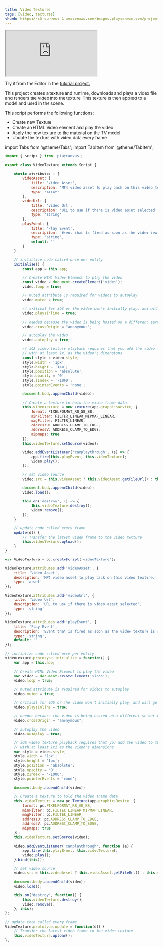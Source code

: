 ```yaml
---
title: Video Textures
tags: [video, textures]
thumb: https://s3-eu-west-1.amazonaws.com/images.playcanvas.com/projects/12/405850/WEKRBI-image-75.jpg
---
```


<div className="iframe-container">
    <iframe src="https://playcanv.as/p/6wt5T87E/" title="Video Textures" allow="camera; microphone; xr-spatial-tracking; fullscreen" allowfullscreen></iframe>
</div>

Try it from the Editor in the [tutorial project.][1]

This project creates a texture and runtime, downloads and plays a video file and renders the video into the texture. This texture is then applied to a model and used in the scene.

This script performs the following functions:

* Create new Texture
* Create an HTML Video element and play the video
* Apply the new texture to the material on the TV model
* Update the texture with video data every frame

import Tabs from '@theme/Tabs';
import TabItem from '@theme/TabItem';

<Tabs defaultValue="classic" groupId='script-code'>
<TabItem  value="esm" label="ESM (Recommended)">

```javascript
import { Script } from 'playcanvas';

export class VideoTexture extends Script {

    static attributes = {
        videoAsset: {
            title: 'Video Asset',
            description: 'MP4 video asset to play back on this video texture.',
            type: 'asset'
        },
        videoUrl: {
            title: 'Video Url',
            description: 'URL to use if there is video asset selected',
            type: 'string'
        },
        playEvent: {
            title: 'Play Event',
            description: 'Event that is fired as soon as the video texture is ready to play.',
            type: 'string',
            default: ''
        }
    }

    // initialize code called once per entity
    initialize() {
        const app = this.app;

        // Create HTML Video Element to play the video
        const video = document.createElement('video');
        video.loop = true;

        // muted attribute is required for videos to autoplay
        video.muted = true;

        // critical for iOS or the video won't initially play, and will go fullscreen when playing
        video.playsInline = true;

        // needed because the video is being hosted on a different server url
        video.crossOrigin = "anonymous";

        // autoplay the video
        video.autoplay = true;

        // iOS video texture playback requires that you add the video to the DOMParser
        // with at least 1x1 as the video's dimensions
        const style = video.style;
        style.width = '1px';
        style.height = '1px';
        style.position = 'absolute';
        style.opacity = '0';
        style.zIndex = '-1000';
        style.pointerEvents = 'none';

        document.body.appendChild(video);

        // Create a texture to hold the video frame data
        this.videoTexture = new Texture(app.graphicsDevice, {
            format: PIXELFORMAT_R8_G8_B8,
            minFilter: FILTER_LINEAR_MIPMAP_LINEAR,
            magFilter: FILTER_LINEAR,
            addressU: ADDRESS_CLAMP_TO_EDGE,
            addressV: ADDRESS_CLAMP_TO_EDGE,
            mipmaps: true
        });
        this.videoTexture.setSource(video);

        video.addEventListener('canplaythrough', (e) => {
            app.fire(this.playEvent, this.videoTexture);
            video.play();
        });

        // set video source
        video.src = this.videoAsset ? this.videoAsset.getFileUrl() : this.videoUrl;

        document.body.appendChild(video);
        video.load();

        this.on('destroy', () => {
            this.videoTexture.destroy();
            video.remove();
        });
    }

    // update code called every frame
    update(dt) {
        // Transfer the latest video frame to the video texture
        this.videoTexture.upload();
    }
}
```

</TabItem>
<TabItem value="classic" label="Classic">

```javascript
var VideoTexture = pc.createScript('videoTexture');

VideoTexture.attributes.add('videoAsset', {
    title: 'Video Asset',
    description: 'MP4 video asset to play back on this video texture.',
    type: 'asset'
});

VideoTexture.attributes.add('videoUrl', {
    title: 'Video Url',
    description: 'URL to use if there is video asset selected',
    type: 'string'
});

VideoTexture.attributes.add('playEvent', {
    title: 'Play Event',
    description: 'Event that is fired as soon as the video texture is ready to play.',
    type: 'string',
    default: ''
});

// initialize code called once per entity
VideoTexture.prototype.initialize = function() {
    var app = this.app;

    // Create HTML Video Element to play the video
    var video = document.createElement('video');
    video.loop = true;

    // muted attribute is required for videos to autoplay
    video.muted = true;

    // critical for iOS or the video won't initially play, and will go fullscreen when playing
    video.playsInline = true;

    // needed because the video is being hosted on a different server url
    video.crossOrigin = "anonymous";

    // autoplay the video
    video.autoplay = true;

    // iOS video texture playback requires that you add the video to the DOMParser
    // with at least 1x1 as the video's dimensions
    var style = video.style;
    style.width = '1px';
    style.height = '1px';
    style.position = 'absolute';
    style.opacity = '0';
    style.zIndex = '-1000';
    style.pointerEvents = 'none';

    document.body.appendChild(video);

    // Create a texture to hold the video frame data
    this.videoTexture = new pc.Texture(app.graphicsDevice, {
        format: pc.PIXELFORMAT_R8_G8_B8,
        minFilter: pc.FILTER_LINEAR_MIPMAP_LINEAR,
        magFilter: pc.FILTER_LINEAR,
        addressU: pc.ADDRESS_CLAMP_TO_EDGE,
        addressV: pc.ADDRESS_CLAMP_TO_EDGE,
        mipmaps: true
    });
    this.videoTexture.setSource(video);

    video.addEventListener('canplaythrough', function (e) {
        app.fire(this.playEvent, this.videoTexture);
        video.play();
    }.bind(this));

    // set video source
    video.src = this.videoAsset ? this.videoAsset.getFileUrl() : this.videoUrl;

    document.body.appendChild(video);
    video.load();

    this.on('destroy', function() {
        this.videoTexture.destroy();
        video.remove();
    }, this);
};

// update code called every frame
VideoTexture.prototype.update = function(dt) {
    // Transfer the latest video frame to the video texture
    this.videoTexture.upload();
};
```

</TabItem>
</Tabs>

[1]: https://playcanvas.com/project/405850
